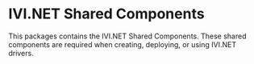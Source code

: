 # IVI.NET Shared Components

This packages contains the IVI.NET Shared Components.  These shared components are required when creating, deploying, or using IVI.NET drivers.

